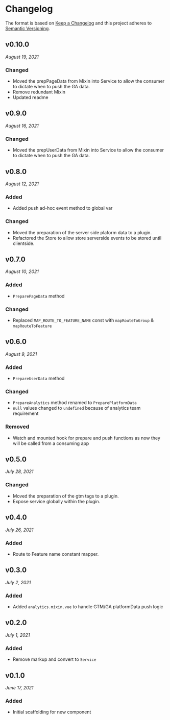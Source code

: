 # Changelog

The format is based on [Keep a Changelog](http://keepachangelog.com/en/1.0.0/)
and this project adheres to [Semantic Versioning](http://semver.org/spec/v2.0.0.html).


v0.10.0
------------------------------
*August 19, 2021*

### Changed
- Moved the prepPageData from Mixin into Service to allow the consumer to dictate when to push the GA data.
- Remove redundant Mixin
- Updated readme


v0.9.0
------------------------------
*August 16, 2021*

### Changed
- Moved the prepUserData from Mixin into Service to allow the consumer to dictate when to push the GA data.


v0.8.0
------------------------------
*August 12, 2021*

### Added
- Added push ad-hoc event method to global var

### Changed
- Moved the preparation of the server side plaform data to a plugin.
- Refactored the Store to allow store serverside events to be stored until clientside.


v0.7.0
------------------------------
*August 10, 2021*

### Added
- `PreparePageData` method

### Changed
- Replaced `MAP_ROUTE_TO_FEATURE_NAME` const with `mapRouteToGroup` & `mapRouteToFeature`


v0.6.0
------------------------------
*August 9, 2021*

### Added
- `PrepareUserData` method

### Changed
- `PrepareAnalytics` method renamed to `PreparePlatformData`
- `null` values changed to `undefined` because of analytics team requirement

### Removed
- Watch and mounted hook for prepare and push functions as now they will be called from a consuming app


v0.5.0
------------------------------
*July 28, 2021*

### Changed
- Moved the preparation of the gtm tags to a plugin.
- Expose service globally within the plugin.


v0.4.0
------------------------------
*July 26, 2021*

### Added
- Route to Feature name constant mapper.


v0.3.0
------------------------------
*July 2, 2021*

### Added
- Added `analytics.mixin.vue` to handle GTM/GA platformData push logic


v0.2.0
------------------------------
*July 1, 2021*

### Added
- Remove markup and convert to `Service`


v0.1.0
------------------------------
*June 17, 2021*


### Added
- Initial scaffolding for new component
